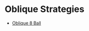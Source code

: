 # Oblique Strategies

- [Oblique 8 Ball](https://rgrantwylie.github.io/oblique_strategies/oblique_strategies.html)